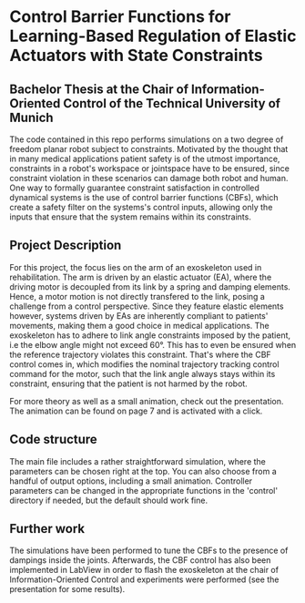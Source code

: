 # Control Barrier Functions for Learning-Based Regulation of Elastic Actuators with State Constraints

## Bachelor Thesis at the Chair of Information-Oriented Control of the Technical University of Munich

The code contained in this repo performs simulations on a two degree of freedom planar robot subject to constraints. 
Motivated by the thought that in many medical applications patient safety is of the utmost importance, 
constraints in a robot's workspace or jointspace have to be ensured, since constraint violation in these scenarios can damage both robot and human.
One way to formally guarantee constraint satisfaction in controlled dynamical systems is the use of control barrier functions (CBFs), which create a safety 
filter on the systems's control inputs, allowing only the inputs that ensure that the system remains within its constraints.

## Project Description 
For this project, the focus lies on the arm of an exoskeleton used in rehabilitation. The arm is driven by an elastic actuator (EA), where the driving motor
is decoupled from its link by a spring and damping elements. Hence, a motor motion is not directly transfered to the link, posing a challenge from a 
control perspective. Since they feature elastic elements however, systems driven by EAs are inherently compliant to patients' movements, making them a 
good choice in medical applications. 
The exoskeleton has to adhere to link angle constraints imposed by the patient, i.e the elbow angle might not exceed 60°. This has to even be ensured
when the reference trajectory violates this constraint. That's where the CBF control comes in, which modifies the nominal trajectory tracking control
command for the motor, such that the link angle always stays within its constraint, ensuring that the patient is not harmed by the robot. 

For more theory as well as a small animation, check out the presentation. The animation can be found on page 7 and is activated with a click.

## Code structure
The main file includes a rather straightforward simulation, where the parameters can be chosen right at the top. You can also choose from a handful of 
output options, including a small animation. Controller parameters can be changed in the appropriate functions in the 'control' directory if needed, but the default should work fine.

## Further work
The simulations have been  performed to tune the CBFs to the presence of dampings inside the joints. 
Afterwards, the CBF control has also been implemented in LabView in order to flash the exoskeleton at the chair of Information-Oriented Control and
experiments were performed (see the presentation for some results). 

